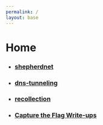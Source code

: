 ```yaml
---
permalink: /
layout: base
---
```

# Home
- ### [shepherdnet](/shepherdnet)
- ### [dns-tunneling](/dns-tunneling)
- ### [recollection](/recollection)
- ### [Capture the Flag Write-ups](/ctf)
